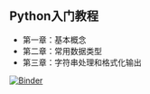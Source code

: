 

## Python入门教程

* 第一章：基本概念
* 第二章：常用数据类型
* 第三章：字符串处理和格式化输出

[![Binder](https://mybinder.org/badge_logo.svg)](https://mybinder.org/v2/gh/liangxuCHEN/A2Z_python.git/master)


